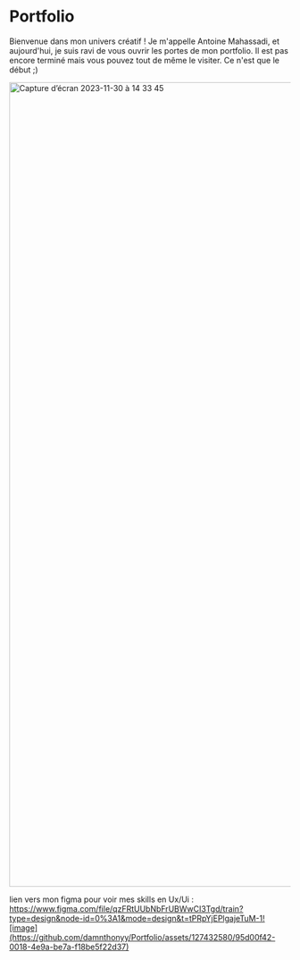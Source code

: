 # Portfolio
Bienvenue dans mon univers créatif ! Je m'appelle Antoine Mahassadi, et aujourd'hui, je suis ravi de vous ouvrir les portes de mon portfolio. Il est pas encore terminé mais vous pouvez tout de même le visiter. Ce n'est que le début ;)

<img width="1440" alt="Capture d’écran 2023-11-30 à 14 33 45" src="https://github.com/damnthonyy/Portfolio/assets/127432580/82f89962-3b5e-402f-98a8-8bc2f943a9dd">

lien vers mon figma pour voir mes skills en Ux/Ui : https://www.figma.com/file/qzFRtUUbNbFrUBWwCI3Tgd/train?type=design&node-id=0%3A1&mode=design&t=tPRpYjEPlgajeTuM-1![image](https://github.com/damnthonyy/Portfolio/assets/127432580/95d00f42-0018-4e9a-be7a-f18be5f22d37)
